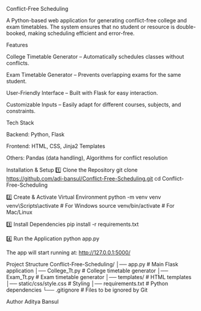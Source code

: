 Conflict-Free Scheduling

A Python-based web application for generating conflict-free college and exam timetables.
The system ensures that no student or resource is double-booked, making scheduling efficient and error-free.

Features

College Timetable Generator – Automatically schedules classes without conflicts.

Exam Timetable Generator – Prevents overlapping exams for the same student.

User-Friendly Interface – Built with Flask for easy interaction.

Customizable Inputs – Easily adapt for different courses, subjects, and constraints.

Tech Stack

Backend: Python, Flask

Frontend: HTML, CSS, Jinja2 Templates

Others: Pandas (data handling), Algorithms for conflict resolution

Installation & Setup
1️⃣ Clone the Repository
git clone https://github.com/adi-bansul/Conflict-Free-Scheduling.git
cd Conflict-Free-Scheduling

2️⃣ Create & Activate Virtual Environment
python -m venv venv
venv\Scripts\activate      # For Windows
source venv/bin/activate   # For Mac/Linux

3️⃣ Install Dependencies
pip install -r requirements.txt

4️⃣ Run the Application
python app.py


The app will start running at: http://127.0.0.1:5000/

Project Structure
Conflict-Free-Scheduling/
│── app.py                  # Main Flask application
│── College_Tt.py           # College timetable generator
│── Exam_Tt.py              # Exam timetable generator
│── templates/              # HTML templates
│── static/css/style.css    # Styling
│── requirements.txt        # Python dependencies
└── .gitignore              # Files to be ignored by Git

Author
Aditya Bansul
